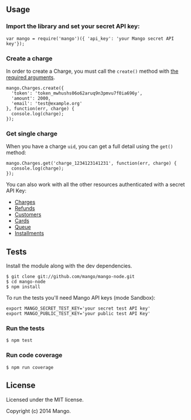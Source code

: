 ## Usage

### Import the library and set your secret API key:
```
var mango = require('mango')({ 'api_key': 'your Mango secret API key'});
```

### Create a charge
In order to create a Charge, you must call the `create()` method with [the required arguments](https://developers.getmango.com/en/api/charges/?platform=node#arguments).

```
mango.Charges.create({
  'token': 'token_mwhushs06o62aruq9n3pmvu7f0ia696y',
  'amount': 2000,
  'email': 'test@example.org'
}, function(err, charge) {
  console.log(charge);
});
```

### Get single charge
When you have a charge `uid`, you can get a full detail using the `get()` method:
```
mango.Charges.get('charge_1234123141231', function(err, charge) {
  console.log(charge);
});
```

You can also work with all the other resources authenticated with a secret API Key:
- [Charges](https://developers.getmango.com/en/api/charges/?platform=node)
- [Refunds](https://developers.getmango.com/en/api/refunds/?platform=node)
- [Customers](https://developers.getmango.com/en/api/customers/?platform=node)
- [Cards](https://developers.getmango.com/en/api/cards/?platform=node)
- [Queue](https://developers.getmango.com/en/api/queue/?platform=node)
- [Installments](https://developers.getmango.com/en/api/installments/?platform=node)

## Tests

Install the module along with the dev dependencies.
```
$ git clone git://github.com/mango/mango-node.git
$ cd mango-node
$ npm install
```

To run the tests you'll need Mango API keys (mode Sandbox):
```
export MANGO_SECRET_TEST_KEY='your secret test API key'
export MANGO_PUBLIC_TEST_KEY='your public test API Key'
```

### Run the tests
```
$ npm test
```

### Run code coverage
```
$ npm run coverage
```

## License
Licensed under the MIT license.

Copyright (c) 2014 Mango.
